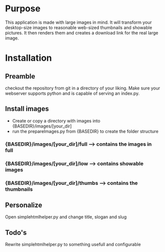 Purpose
=======
This application is made with large images in mind. It will transform your desktop-size images to reasonable web-sized thumbnails and showable pictures.
It then renders them and creates a download link for the real large image.

Installation
============
Preamble
--------
checkout the repository from git in a directory of your liking.
Make sure your webserver supports python and is capable of serving an index.py.

Install images
--------------
* Create or copy a directory with images into {BASEDIR}/images/[your_dir]
* run the prepareImages.py from {BASEDIR} to create the folder structure
### {BASEDIR}/images/[your_dir]/full   --> contains the images in full
### {BASEDIR}/images/[your_dir]/low    --> contains showable images
### {BASEDIR}/images/[your_dir]/thumbs --> contains the thumbnails

Personalize
-----------
Open simplehtmlhelper.py and change title, slogan and slug

Todo's
------
Rewrite simplehtmlhelper.py to something usefull and configurable
